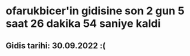 # ofarukbicer'in gidisine son 2 gun 5 saat 26 dakika 54 saniye kaldi

## Gidis tarihi: 30.09.2022 :(